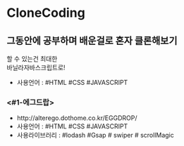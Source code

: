# CloneCoding
<h2>그동안에 공부하며 배운걸로 혼자 클론해보기</h2>
<p>할 수 있는건 최대한<br> 
바닐라자바스크립트로!</p>

<ul>
<li>사용언어 : #HTML #CSS #JAVASCRIPT</li>

</ul>

<h3><#1-에그드랍></h3>
<ul>
  <li> http://alterego.dothome.co.kr/EGGDROP/</li>
<li>사용언어 : #HTML #CSS #JAVASCRIPT</li>
  <li>
    사용라이브러리 : #lodash #Gsap # swiper # scrollMagic
  </li>

</ul>
 
